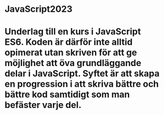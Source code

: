﻿# JavaScript2023
# Underlag till en kurs i JavaScript ES6. Koden är därför inte alltid opimerat utan skriven för att ge möjlighet att öva grundläggande delar i JavaScript. Syftet är att skapa en progression i att skriva bättre och bättre kod samtidigt som man befäster varje del.